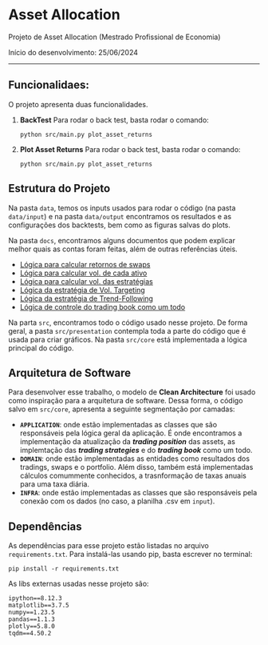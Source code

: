 # Asset Allocation

<p>Projeto de Asset Allocation (Mestrado Profissional de Economia)</p>
<p>Início do desenvolvimento: 25/06/2024</p>

---------

## Funcionalidaes:

O projeto apresenta duas funcionalidades. 

1. **BackTest**
   Para rodar o back test, basta rodar o comando:
    ```
    python src/main.py plot_asset_returns
    ```
2. **Plot Asset Returns**
   Para rodar o back test, basta rodar o comando:
    ```
    python src/main.py plot_asset_returns
    ```

## Estrutura do Projeto

Na pasta `data`, temos os inputs usados para rodar o código (na pasta `data/input`) e na pasta `data/output` encontramos os resultados e as configurações dos backtests, bem como as figuras salvas do plots.

Na pasta `docs`, encontramos alguns documentos que podem explicar melhor quais as contas foram feitas, além de outras referências úteis.
- [Lógica para calcular retornos de swaps](docs/calc_swaps_doc.md)
- [Lógica para calcular vol. de cada ativo](docs/calc_vol_doc.md)
- [Lógica para calcular vol. das estratégias](docs/calc_vol_doc.md)
- [Lógica da estratégia de Vol. Targeting](docs/strat_vol_target_doc.md)
- [Lógica da estratégia de Trend-Following](docs/strat_trend_following_doc.md)
- [Lógica de controle do trading book como um todo](docs/book_control_doc.md)

Na parta `src`, encontramos todo o código usado nesse projeto. De forma geral, a pasta `src/presentation` contempla toda a parte do código que é usada para criar gráficos. Na pasta `src/core` está implementada a lógica principal do código.



## Arquitetura de Software

Para desenvolver esse trabalho, o modelo de **Clean Architecture** foi usado como inspiração para a arquitetura de software. Dessa forma, o código salvo em `src/core`, apresenta a seguinte segmentação por camadas:

- <code>**APPLICATION**</code>: onde estão implementadas as classes que são responsáveis pela lógica geral da aplicação. É onde encontramos a implementação da atualização da ***trading position*** das assets, as implemtação das ***trading strategies*** e do ***trading book*** como um todo.
- <code>**DOMAIN**</code>: onde estão implementadas as entidades como resultados dos tradings, swaps e o portfolio. Além disso, também está implementadas cálculos comummente conhecidos, a trasnformação de taxas anuais para uma taxa diária.
- <code>**INFRA**</code>: onde estão implementadas as classes que são responsáveis pela conexão com os dados (no caso, a planilha .csv em `input`).



## Dependências

As dependências para esse projeto estão listadas no arquivo `requirements.txt`. Para instalá-las usando pip, basta escrever no terminal:

`````
pip install -r requirements.txt
`````


As libs externas usadas nesse projeto são:

````
ipython==8.12.3
matplotlib==3.7.5
numpy==1.23.5
pandas==1.1.3
plotly==5.8.0
tqdm==4.50.2
````

<!-- Para atualizar a lista, escreva o comando: pipreqs --force -->

